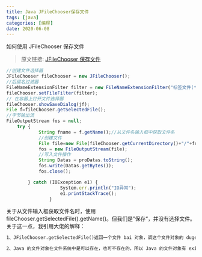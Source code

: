 ```yaml
---
title: Java JFileChooser保存文件
tags: [java]
categories: [编程]
date: 2020-06-08
---
```


如何使用 JFileChooser 保存文件

<!--more-->

> 原文链接: [JFileChooser 保存文件](https://zhidao.baidu.com/question/202631853.html)

```js
//创建文件选择器
JFileChooser fileChooser = new JFileChooser();
//后缀名过滤器
FileNameExtensionFilter filter = new FileNameExtensionFilter("标签文件(*.txt)", "txt");
fileChooser.setFileFilter(filter);
// 在容器上打开文件选择器
fileChooser.showSaveDialog(jf);
File f=fileChooser.getSelectedFile();
//字节输出流
FileOutputStream fos = null;
	try {
			String fname = f.getName();//从文件名输入框中获取文件名
			//创建文件
			File file=new File(fileChooser.getCurrentDirectory()+"/"+fname+".txt");
			fos = new FileOutputStream(file);
			//写入文件操作
			String Datas = proDatas.toString();
			fos.write(Datas.getBytes());
			fos.close();

		} catch (IOException e1) {
					System.err.println("IO异常");
					e1.printStackTrace();
				}
```

关于从文件输入框获取文件名时，使用 fileChooser.getSelectedFile().getName()。但我们是”保存“，并没有选择文件。关于这一点，我引用大佬的解释：

```markdown
1、JFileChooser.getSelectedFile()返回一个文件 bai 对象，调这个文件对象的 dugetName()很容易得到用户输入的 zhi 文件名。返回文 dao 件对象既包含了文件路径也包含了文件名，这也体现了 Java 面向对象的思想。

2、Java 的文件对象在文件系统中是可以存在，也可不存在的，所以 Java 的文件对象有 exists()、createNewFile()、mkdir()等方法。所以文件保存对话框返回的文件对象不一定在文件系统实际存在，而仅仅是一串路径的表示。
```
